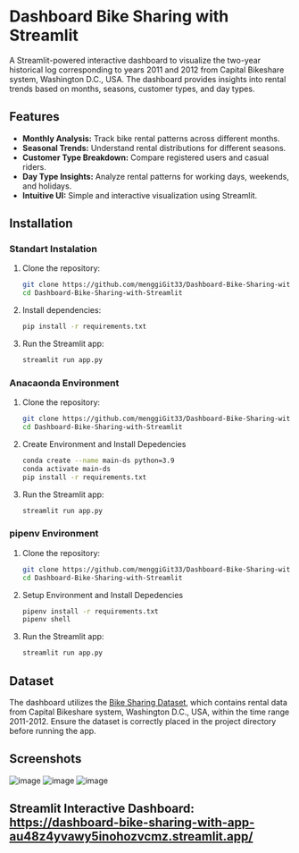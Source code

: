 # Dashboard Bike Sharing with Streamlit

A Streamlit-powered interactive dashboard to visualize the two-year historical log corresponding to years 2011 and 2012 from Capital Bikeshare system, Washington D.C., USA. The dashboard provides insights into rental trends based on months, seasons, customer types, and day types.

## Features
- **Monthly Analysis:** Track bike rental patterns across different months.
- **Seasonal Trends:** Understand rental distributions for different seasons.
- **Customer Type Breakdown:** Compare registered users and casual riders.
- **Day Type Insights:** Analyze rental patterns for working days, weekends, and holidays.
- **Intuitive UI:** Simple and interactive visualization using Streamlit.

## Installation

### Standart Instalation
1. Clone the repository:
   ```sh
   git clone https://github.com/menggiGit33/Dashboard-Bike-Sharing-with-Streamlit.git
   cd Dashboard-Bike-Sharing-with-Streamlit
   ```
2. Install dependencies:
   ```sh
   pip install -r requirements.txt
   ```
3. Run the Streamlit app:
   ```sh
   streamlit run app.py
   ```
### Anacaonda Environment
1. Clone the repository:
   ```sh
   git clone https://github.com/menggiGit33/Dashboard-Bike-Sharing-with-Streamlit.git
   cd Dashboard-Bike-Sharing-with-Streamlit
   ```
2. Create Environment and Install Depedencies
   ```sh
   conda create --name main-ds python=3.9
   conda activate main-ds
   pip install -r requirements.txt
   ```
3. Run the Streamlit app:
   ```sh
   streamlit run app.py
   ```
### pipenv Environment
1. Clone the repository:
   ```sh
   git clone https://github.com/menggiGit33/Dashboard-Bike-Sharing-with-Streamlit.git
   cd Dashboard-Bike-Sharing-with-Streamlit
   ```
2. Setup Environment and Install Depedencies
   ```sh
   pipenv install -r requirements.txt
   pipenv shell 
   ```
3. Run the Streamlit app:
   ```sh
   streamlit run app.py
   ```

## Dataset
The dashboard utilizes the [Bike Sharing Dataset](https://www.kaggle.com/datasets/lakshmi25npathi/bike-sharing-dataset), which contains rental data from Capital Bikeshare system, Washington D.C., USA, within the time range 2011-2012. Ensure the dataset is correctly placed in the project directory before running the app.

## Screenshots
![image](https://github.com/user-attachments/assets/955d0a47-4f3e-43c2-b5fb-d38803436ef9)
![image](https://github.com/user-attachments/assets/970e7e18-94b1-4c84-8475-ed2ca9a62764)
![image](https://github.com/user-attachments/assets/9037ce15-d31d-4791-a189-4663a3aaf520)





## Streamlit Interactive Dashboard: https://dashboard-bike-sharing-with-app-au48z4yvawy5inohozvcmz.streamlit.app/

